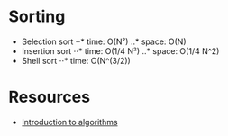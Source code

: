 # Sorting

* Selection sort
  ⋅⋅* time: O(N²)
  ..* space: O(N)
* Insertion sort
  ⋅⋅* time: O(1/4 N²)
  ..* space: O(1/4 N^2)
* Shell sort
  ⋅⋅* time: O(N^(3/2))
 
# Resources

* [Introduction to algorithms](https://www.coursera.org/learn/introduction-to-algorithms/home/info)
